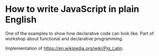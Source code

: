 # How to write JavaScript in plain English

One of the examples to show how declarative code can look like. 
Part of workshop about functional and declarative programming.

Implementation of https://en.wikipedia.org/wiki/Pig_Latin.
